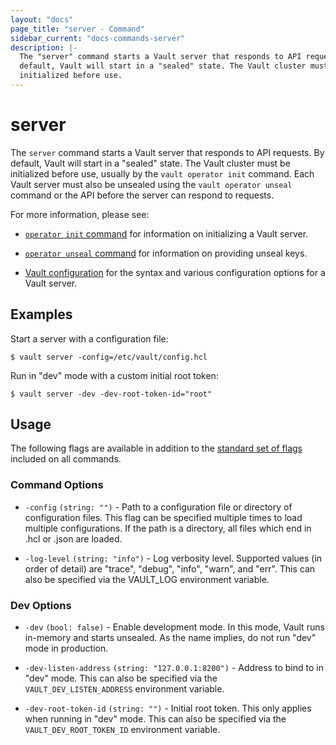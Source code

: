 ```yaml
---
layout: "docs"
page_title: "server - Command"
sidebar_current: "docs-commands-server"
description: |-
  The "server" command starts a Vault server that responds to API requests. By
  default, Vault will start in a "sealed" state. The Vault cluster must be
  initialized before use.
---
```


# server

The `server` command starts a Vault server that responds to API requests. By
default, Vault will start in a "sealed" state. The Vault cluster must be
initialized before use, usually by the `vault operator init` command. Each Vault
server must also be unsealed using the `vault operator unseal` command or the
API before the server can respond to requests.

For more information, please see:

- [`operator init` command](/docs/commands/operator/init.html) for information
  on initializing a Vault server.

- [`operator unseal` command](/docs/commands/operator/unseal.html) for
  information on providing unseal keys.

- [Vault configuration](/docs/configuration/index.html) for the syntax and
  various configuration options for a Vault server.

## Examples

Start a server with a configuration file:

```text
$ vault server -config=/etc/vault/config.hcl
```

Run in "dev" mode with a custom initial root token:

```text
$ vault server -dev -dev-root-token-id="root"
```

## Usage

The following flags are available in addition to the [standard set of
flags](/docs/commands/index.html) included on all commands.

### Command Options

- `-config` `(string: "")` - Path to a configuration file or directory of
  configuration files. This flag can be specified multiple times to load
  multiple configurations. If the path is a directory, all files which end in
  .hcl or .json are loaded.

- `-log-level` `(string: "info")` - Log verbosity level. Supported values (in
  order of detail) are "trace", "debug", "info", "warn", and "err". This can
  also be specified via the VAULT_LOG environment variable.

### Dev Options

- `-dev` `(bool: false)` - Enable development mode. In this mode, Vault runs
  in-memory and starts unsealed. As the name implies, do not run "dev" mode in
  production.

- `-dev-listen-address` `(string: "127.0.0.1:8200")` - Address to bind to in
  "dev" mode. This can also be specified via the `VAULT_DEV_LISTEN_ADDRESS`
  environment variable.

- `-dev-root-token-id` `(string: "")` - Initial root token. This only applies
  when running in "dev" mode. This can also be specified via the
  `VAULT_DEV_ROOT_TOKEN_ID` environment variable.
